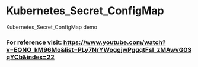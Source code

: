 # Kubernetes_Secret_ConfigMap
Kubernetes_Secret_ConfigMap demo

### For reference visit: https://www.youtube.com/watch?v=EQNO_kM96Mo&list=PLy7NrYWoggjwPggqtFsI_zMAwvG0SqYCb&index=22
